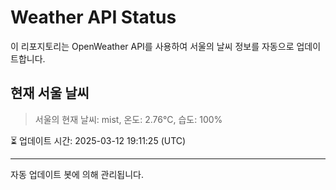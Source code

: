 
# Weather API Status

이 리포지토리는 OpenWeather API를 사용하여 서울의 날씨 정보를 자동으로 업데이트합니다.

## 현재 서울 날씨
> 서울의 현재 날씨: mist, 온도: 2.76°C, 습도: 100%

⏳ 업데이트 시간: 2025-03-12 19:11:25 (UTC)

---
자동 업데이트 봇에 의해 관리됩니다.
